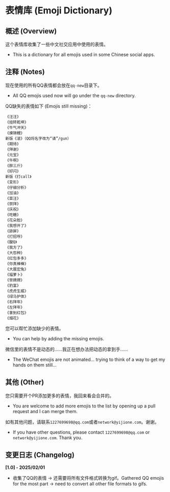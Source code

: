 # 表情库 (Emoji Dictionary)

## 概述 (Overview)
这个表情库收集了一些中文社交应用中使用的表情。
* This is a dictionary for all emojis used in some Chinese social apps.

## 注释 (Notes)
现在使用的所有QQ表情都会放在`qq-new`目录下。
* All QQ emojis used now will go under the `qq-new` directory.

QQ缺失的表情如下 (Emojis still missing)：
```
《汪汪》
《扭转乾坤》
《牛气冲天》
《摸锦鲤》
新版《滚》（QQ将名字改为“请”/gun）
《期待》
《拜谢》
《元宝》
《牛啊》
《胖三斤》
《好闪》
新版《打call》
《变形》
《仔细分析》
《加油》
《菜汪》
《崇拜》
《庆祝》
《吃糖》
《花朵脸》
《我想开了》
《舔屏》
《打招呼》
《酸Q》
《我方了》
《大怨种》
《红包多多》
《你真棒棒》
《大展宏兔》
《福萝卜》
《举牌牌》
《豹富》
《虎虎生威》
《绿马护体》
《右拜年》
《左拜年》
《拿到红包》
《烟花》
```

您可以帮忙添加缺少的表情。
* You can help by adding the missing emojis.

微信里的表情不是动态的……我正在想办法把动态的拿到手……
* The WeChat emojis are not animated... trying to think of a way to get my hands on them still...

## 其他 (Other)
您只需要开个PR添加更多的表情，我回来看会合并的。
* You are welcome to add more emojis to the list by opening up a pull request and I can merge them.

如有其他问题，请联系`1227699698@qq.com`或者`network@yijione.com`。谢谢。
* If you have other questions, please contact `1227699698@qq.com` or `network@yijione.com`. Thank you.

## 变更日志 (Changelog)
**[1.0] - 2025/02/01**
* 收集了QQ的表情 -> 还需要将所有文件格式转换为gif。Gathered QQ emojis for the most part -> need to convert all other file formats to gifs.